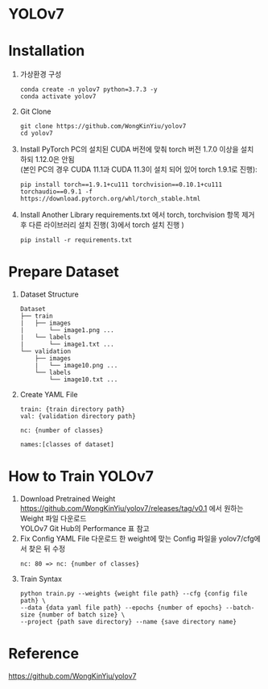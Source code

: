 YOLOv7
======

# Installation
  1) 가상환경 구성
      ```
      conda create -n yolov7 python=3.7.3 -y
      conda activate yolov7
      ```
  2) Git Clone
      ```
      git clone https://github.com/WongKinYiu/yolov7
      cd yolov7
      ```
  3) Install PyTorch 
      PC의 설치된 CUDA 버전에 맞춰 torch 버전 1.7.0 이상을 설치 하되 1.12.0은 안됨<br>
      (본인 PC의 경우 CUDA 11.1과 CUDA 11.3이 설치 되어 있어 torch 1.9.1로 진행):
      ```
      pip install torch==1.9.1+cu111 torchvision==0.10.1+cu111 torchaudio==0.9.1 -f https://download.pytorch.org/whl/torch_stable.html
      ```
  4) Install Another Library
      requirements.txt 에서 torch, torchvision 항목 제거 후 다른 라이브러리 설치 진행( 3)에서 torch 설치 진행 )
      ```
      pip install -r requirements.txt
      ```
# Prepare Dataset
  1) Dataset Structure
     ```
     Dataset
     ├── train
     |   ├── images
     |       └── image1.png ...
     |   └── labels
     |       └── image1.txt ...
     └── validation
         ├── images
         |   └── image10.png ...
         └── labels
             └── image10.txt ...
     ```
  2) Create YAML File
     ```
     train: {train directory path}
     val: {validation directory path}

     nc: {number of classes}

     names:[classes of dataset]
     ```
# How to Train YOLOv7
  1) Download Pretrained Weight <br>
     https://github.com/WongKinYiu/yolov7/releases/tag/v0.1 에서 원하는 Weight 파일 다운로드<br>
     YOLOv7 Git Hub의 Performance 표 참고
  2) Fix Config YAML File
     다운로드 한 weight에 맞는 Config 파일을 yolov7/cfg에서 찾은 뒤 수정
     ```
     nc: 80 => nc: {number of classes}
     ```
  4) Train Syntax
     ```
     python train.py --weights {weight file path} --cfg {config file path} \
     --data {data yaml file path} --epochs {number of epochs} --batch-size {number of batch size} \
     --project {path save directory} --name {save directory name}
     ```
# Reference
  https://github.com/WongKinYiu/yolov7
